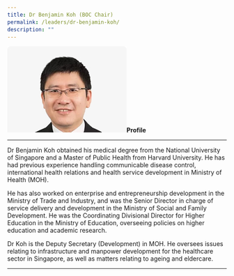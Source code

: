 ```yaml
---
title: Dr Benjamin Koh (BOC Chair)
permalink: /leaders/dr-benjamin-koh/
description: ""
---
```


![Dr Benjamin Koh](/images/Leaders/dr%20benjamin%20koh.jpg)**Profile** 

* * *

Dr Benjamin Koh obtained his medical degree from the National University of Singapore and a Master of Public Health from Harvard University. He has had previous experience handling communicable disease control, international health relations and health service development in Ministry of Health (MOH). 

He has also worked on enterprise and entrepreneurship development in the Ministry of Trade and Industry, and was the Senior Director in charge of service delivery and development in the Ministry of Social and Family Development. He was the Coordinating Divisional Director for Higher Education in the Ministry of Education, overseeing policies on higher education and academic research. 

Dr Koh is the Deputy Secretary (Development) in MOH. He oversees issues relating to infrastructure and manpower development for the healthcare sector in Singapore, as well as matters relating to ageing and eldercare.

* * *